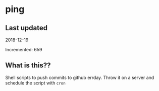 # ping

## Last updated
2018-12-19

Incremented: 659

## What is this??
Shell scripts to push commits to github errday. Throw it on a server and schedule the script with `cron`
